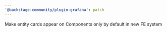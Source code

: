 ```yaml
---
'@backstage-community/plugin-grafana': patch
---
```


Make entity cards appear on Components only by default in new FE system
